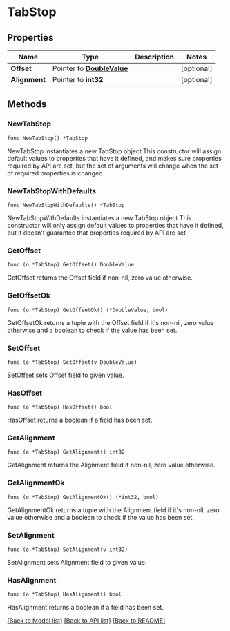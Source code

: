 # TabStop

## Properties

Name | Type | Description | Notes
------------ | ------------- | ------------- | -------------
**Offset** | Pointer to [**DoubleValue**](DoubleValue.md) |  | [optional] 
**Alignment** | Pointer to **int32** |  | [optional] 

## Methods

### NewTabStop

`func NewTabStop() *TabStop`

NewTabStop instantiates a new TabStop object
This constructor will assign default values to properties that have it defined,
and makes sure properties required by API are set, but the set of arguments
will change when the set of required properties is changed

### NewTabStopWithDefaults

`func NewTabStopWithDefaults() *TabStop`

NewTabStopWithDefaults instantiates a new TabStop object
This constructor will only assign default values to properties that have it defined,
but it doesn't guarantee that properties required by API are set

### GetOffset

`func (o *TabStop) GetOffset() DoubleValue`

GetOffset returns the Offset field if non-nil, zero value otherwise.

### GetOffsetOk

`func (o *TabStop) GetOffsetOk() (*DoubleValue, bool)`

GetOffsetOk returns a tuple with the Offset field if it's non-nil, zero value otherwise
and a boolean to check if the value has been set.

### SetOffset

`func (o *TabStop) SetOffset(v DoubleValue)`

SetOffset sets Offset field to given value.

### HasOffset

`func (o *TabStop) HasOffset() bool`

HasOffset returns a boolean if a field has been set.

### GetAlignment

`func (o *TabStop) GetAlignment() int32`

GetAlignment returns the Alignment field if non-nil, zero value otherwise.

### GetAlignmentOk

`func (o *TabStop) GetAlignmentOk() (*int32, bool)`

GetAlignmentOk returns a tuple with the Alignment field if it's non-nil, zero value otherwise
and a boolean to check if the value has been set.

### SetAlignment

`func (o *TabStop) SetAlignment(v int32)`

SetAlignment sets Alignment field to given value.

### HasAlignment

`func (o *TabStop) HasAlignment() bool`

HasAlignment returns a boolean if a field has been set.


[[Back to Model list]](../README.md#documentation-for-models) [[Back to API list]](../README.md#documentation-for-api-endpoints) [[Back to README]](../README.md)


